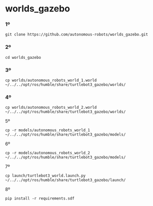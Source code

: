 # worlds_gazebo

### 1º

```
git clone https://github.com/autonomous-robots/worlds_gazebo.git

```

### 2º

```
cd worlds_gazebo

```

### 3º

```
cp worlds/autonomous_robots_world_1.world ~/../../opt/ros/humble/share/turtlebot3_gazebo/worlds/

```

### 4º

```
cp worlds/autonomous_robots_world_2.world ~/../../opt/ros/humble/share/turtlebot3_gazebo/worlds/

```

5º

```
cp -r models/autonomous_robots_world_1 ~/../../opt/ros/humble/share/turtlebot3_gazebo/models/

```

6º

```
cp -r models/autonomous_robots_world_2 ~/../../opt/ros/humble/share/turtlebot3_gazebo/models/
```

7º

```
cp launch/turtlebot3_world.launch.py ~/../../opt/ros/humble/share/turtlebot3_gazebo/launch/
```

8º

```
pip install -r requirements.sdf
```
